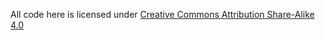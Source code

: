 All code here is licensed under [Creative Commons Attribution Share-Alike 4.0](https://creativecommons.org/licenses/by-sa/4.0/legalcode)
